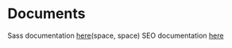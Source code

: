 # Documents
Sass documentation [here](https://github.com/CharmiTrambadiya/Documents/blob/master/Sass.md)(space, space)
SEO documentation [here](https://github.com/CharmiTrambadiya/Documents/blob/master/SEO.md)